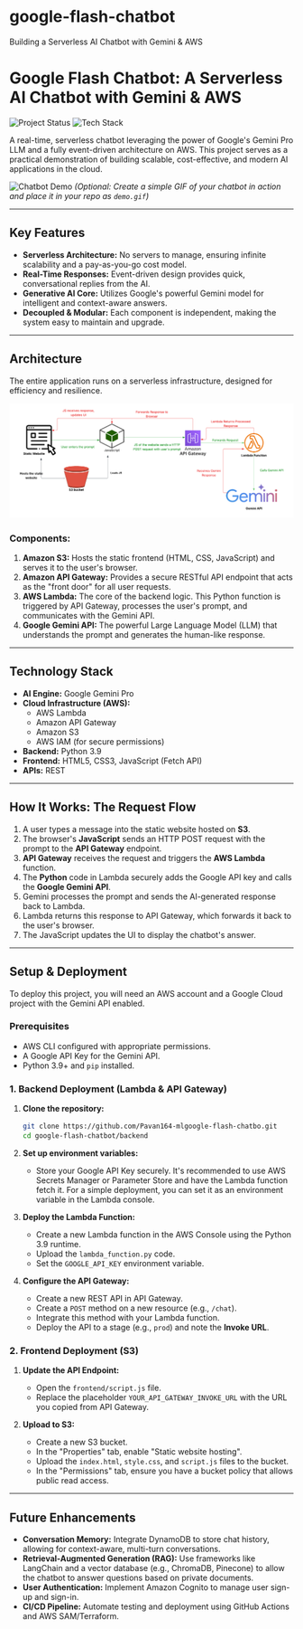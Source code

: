 # google-flash-chatbot
Building a Serverless AI Chatbot with Gemini &amp; AWS
# Google Flash Chatbot: A Serverless AI Chatbot with Gemini & AWS

![Project Status](https://img.shields.io/badge/status-complete-green)
![Tech Stack](https://img.shields.io/badge/tech-AWS%20%7C%20Gemini%20%7C%20Python-blue)

A real-time, serverless chatbot leveraging the power of Google's Gemini Pro LLM and a fully event-driven architecture on AWS. This project serves as a practical demonstration of building scalable, cost-effective, and modern AI applications in the cloud.

![Chatbot Demo](./demo.gif)
*(Optional: Create a simple GIF of your chatbot in action and place it in your repo as `demo.gif`)*

---

## Key Features

-   **Serverless Architecture:** No servers to manage, ensuring infinite scalability and a pay-as-you-go cost model.
-   **Real-Time Responses:** Event-driven design provides quick, conversational replies from the AI.
-   **Generative AI Core:** Utilizes Google's powerful Gemini model for intelligent and context-aware answers.
-   **Decoupled & Modular:** Each component is independent, making the system easy to maintain and upgrade.

---

## Architecture

The entire application runs on a serverless infrastructure, designed for efficiency and resilience.

![Architecture Diagram](./architecture.png)


### Components:

1.  **Amazon S3:** Hosts the static frontend (HTML, CSS, JavaScript) and serves it to the user's browser.
2.  **Amazon API Gateway:** Provides a secure RESTful API endpoint that acts as the "front door" for all user requests.
3.  **AWS Lambda:** The core of the backend logic. This Python function is triggered by API Gateway, processes the user's prompt, and communicates with the Gemini API.
4.  **Google Gemini API:** The powerful Large Language Model (LLM) that understands the prompt and generates the human-like response.

---

## Technology Stack

-   **AI Engine:** Google Gemini Pro
-   **Cloud Infrastructure (AWS):**
    -   AWS Lambda
    -   Amazon API Gateway
    -   Amazon S3
    -   AWS IAM (for secure permissions)
-   **Backend:** Python 3.9
-   **Frontend:** HTML5, CSS3, JavaScript (Fetch API)
-   **APIs:** REST

---

## How It Works: The Request Flow

1.  A user types a message into the static website hosted on **S3**.
2.  The browser's **JavaScript** sends an HTTP POST request with the prompt to the **API Gateway** endpoint.
3.  **API Gateway** receives the request and triggers the **AWS Lambda** function.
4.  The **Python** code in Lambda securely adds the Google API key and calls the **Google Gemini API**.
5.  Gemini processes the prompt and sends the AI-generated response back to Lambda.
6.  Lambda returns this response to API Gateway, which forwards it back to the user's browser.
7.  The JavaScript updates the UI to display the chatbot's answer.

---

## Setup & Deployment

To deploy this project, you will need an AWS account and a Google Cloud project with the Gemini API enabled.

### Prerequisites

-   AWS CLI configured with appropriate permissions.
-   A Google API Key for the Gemini API.
-   Python 3.9+ and `pip` installed.

### 1. Backend Deployment (Lambda & API Gateway)

1.  **Clone the repository:**
    ```bash
    git clone https://github.com/Pavan164-mlgoogle-flash-chatbo.git
    cd google-flash-chatbot/backend
    ```
2.  **Set up environment variables:**
    -   Store your Google API Key securely. It's recommended to use AWS Secrets Manager or Parameter Store and have the Lambda function fetch it. For a simple deployment, you can set it as an environment variable in the Lambda console.

3.  **Deploy the Lambda Function:**
    -   Create a new Lambda function in the AWS Console using the Python 3.9 runtime.
    -   Upload the `lambda_function.py` code.
    -   Set the `GOOGLE_API_KEY` environment variable.

4.  **Configure the API Gateway:**
    -   Create a new REST API in API Gateway.
    -   Create a `POST` method on a new resource (e.g., `/chat`).
    -   Integrate this method with your Lambda function.
    -   Deploy the API to a stage (e.g., `prod`) and note the **Invoke URL**.

### 2. Frontend Deployment (S3)

1.  **Update the API Endpoint:**
    -   Open the `frontend/script.js` file.
    -   Replace the placeholder `YOUR_API_GATEWAY_INVOKE_URL` with the URL you copied from API Gateway.

2.  **Upload to S3:**
    -   Create a new S3 bucket.
    -   In the "Properties" tab, enable "Static website hosting".
    -   Upload the `index.html`, `style.css`, and `script.js` files to the bucket.
    -   In the "Permissions" tab, ensure you have a bucket policy that allows public read access.

---

## Future Enhancements

-   **Conversation Memory:** Integrate DynamoDB to store chat history, allowing for context-aware, multi-turn conversations.
-   **Retrieval-Augmented Generation (RAG):** Use frameworks like LangChain and a vector database (e.g., ChromaDB, Pinecone) to allow the chatbot to answer questions based on private documents.
-   **User Authentication:** Implement Amazon Cognito to manage user sign-up and sign-in.
-   **CI/CD Pipeline:** Automate testing and deployment using GitHub Actions and AWS SAM/Terraform.
